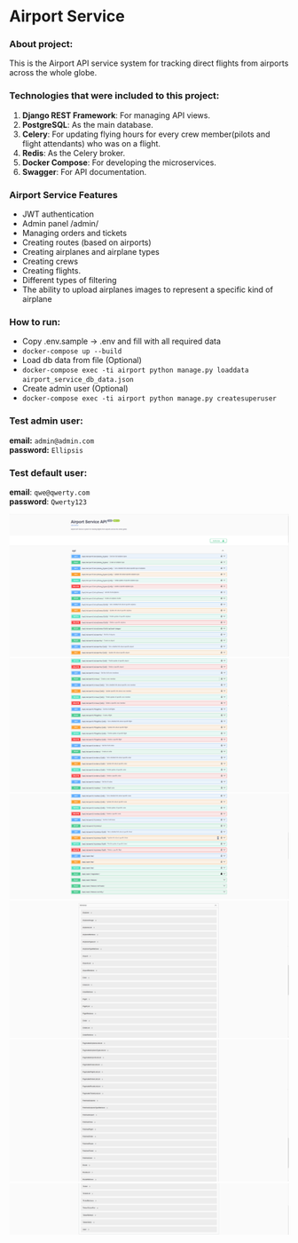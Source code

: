 # Airport Service

### About project:

This is the Airport API service system for tracking direct flights from airports across the whole globe.

### Technologies that were included to this project:

1. **Django REST Framework**: For managing API views.
2. **PostgreSQL**: As the main database.
3. **Celery**: For updating flying hours for every crew member(pilots and flight attendants) who was on a flight.
4. **Redis**: As the Celery broker.
5. **Docker Compose**: For developing the microservices.
6. **Swagger**: For API documentation.

### Airport Service Features

* JWT authentication
* Admin panel /admin/
* Managing orders and tickets
* Creating routes (based on airports)
* Creating airplanes and airplane types
* Creating crews
* Creating flights.
* Different types of filtering
* The ability to upload airplanes images to represent a specific kind of airplane

### How to run:

- Copy .env.sample -> .env and fill with all required data
- `docker-compose up --build`
- Load db data from file (Optional)
- `docker-compose exec -ti airport python manage.py loaddata airport_service_db_data.json`
- Create admin user (Optional)
- `docker-compose exec -ti airport python manage.py createsuperuser`

### Test admin user:

**email:** `admin@admin.com`  
**password:** `Ellipsis`

### Test default user:

**email**: `qwe@qwerty.com`  
**password**: `Qwerty123`

![Api Interface](api_doc1.png)
![Api Interface](api_doc2.png)
![Api Interface](api_doc3.png)
![Api Interface](api_doc4.png)
![Api Interface](api_doc5.png)
![Api Interface](api_doc6.png)
